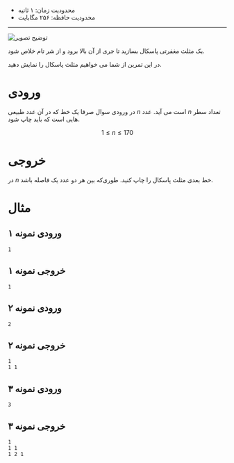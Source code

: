 + محدودیت زمان: ۱ ثانیه
+ محدودیت حافظه: ۲۵۶ مگابایت

----------
![توضیح تصویر](https://babydailyenespanol.com/wp-content/uploads/2022/02/shutterstock_1146743228.jpg)

یک مثلث مغفرتی پاسکال بسازید تا جری از آن بالا برود و از شر تام خلاص شود.

در این تمرین از شما می خواهیم مثلث پاسکال را نمایش دهید.

# ورودی

در ورودی سوال صرفا یک خط که در آن عدد طبیعی $n$ است می آید.
عدد $n$ تعداد سطر هایی است که باید چاپ شود.

$$1 \le n \le 170$$

# خروجی
در $n$ خط بعدی مثلث پاسکال را چاپ کنید. طوری‌که‌ بین هر دو عدد یک فاصله باشد.

# مثال
## ورودی نمونه ۱
```
1
```

## خروجی نمونه ۱
```
1
```

## ورودی نمونه ۲
```
2
```

## خروجی نمونه ۲
```
1
1 1
```

## ورودی نمونه ۳
```
3
```

## خروجی نمونه ۳
```
1
1 1
1 2 1
```

